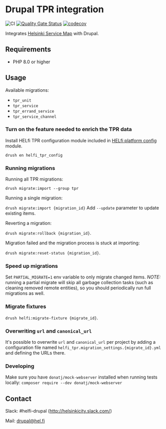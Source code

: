 # Drupal TPR integration

![CI](https://github.com/City-of-Helsinki/drupal-module-helfi-tpr/workflows/CI/badge.svg)
[![Quality Gate Status](https://sonarcloud.io/api/project_badges/measure?project=City-of-Helsinki_drupal-module-helfi-tpr&metric=alert_status)](https://sonarcloud.io/summary/new_code?id=City-of-Helsinki_drupal-module-helfi-tpr)
[![codecov](https://codecov.io/gh/City-of-Helsinki/drupal-module-helfi-tpr/branch/main/graph/badge.svg?token=10D01ZY22M)](https://codecov.io/gh/City-of-Helsinki/drupal-module-helfi-tpr)

Integrates [Helsinki Service Map](https://www.hel.fi/palvelukarttaws/restpages/ver4_en.html) with Drupal.

## Requirements

- PHP 8.0 or higher

## Usage

Available migrations:

- `tpr_unit`
- `tpr_service`
- `tpr_errand_service`
- `tpr_service_channel`

### Turn on the feature needed to enrich the TPR data

Install HELfi TPR configuration module included in [HELfi platform config](https://github.com/City-of-Helsinki/drupal-helfi-platform-config) module.

`drush en helfi_tpr_config`

### Running migrations

Running all TPR migrations:

`drush migrate:import --group tpr`

Running a single migration:

`drush migrate:import {migration_id}` Add `--update` parameter to update existing items.

Reverting a migration:

`drush migrate:rollback {migration_id}`.

Migration failed and the migration process is stuck at importing:

`drush migrate:reset-status {migration_id}`.

### Speed up migrations

Set `PARTIAL_MIGRATE=1` env variable to only migrate changed items. *NOTE:* running a partial migrate will skip
all garbage collection tasks (such as cleaning removed remote entities), so you should periodically run full migrations as well.

### Migrate fixtures

`drush helfi:migrate-fixture {migrate_id}`.

### Overwriting `url` and `canonical_url`

It's possible to overwrite `url` and `canonical_url` per project by adding a configuration file named `helfi_tpr.migration_settings.{migrate_id}.yml` and defining the URLs there.

### Developing

Make sure you have `donatj/mock-webserver` installed when running tests locally: `composer require --dev donatj/mock-webserver`

## Contact

Slack: #helfi-drupal (http://helsinkicity.slack.com/)

Mail: drupal@hel.fi
